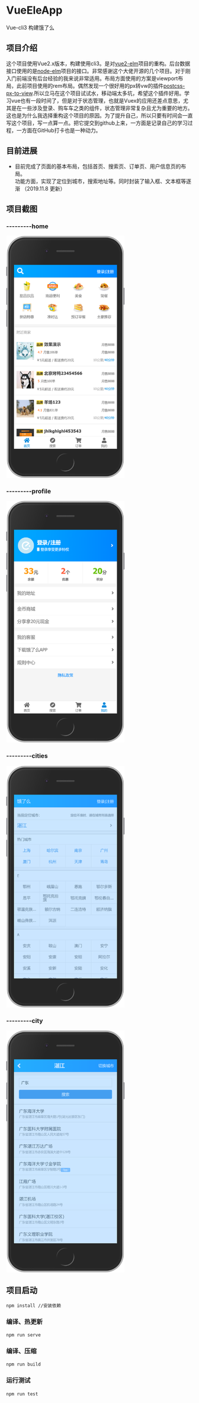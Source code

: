 # VueEleApp  
Vue-cli3 构建饿了么

## 项目介绍  
这个项目使用Vue2.x版本，构建使用cli3。是对[vue2-elm](https://github.com/bailicangdu/vue2-elm)项目的重构。后台数据接口使用的是[node-elm](https://github.com/bailicangdu/node-elm)项目的接口。非常感谢这个大佬开源的几个项目。对于刚入门前端没有后台经验的我来说非常适用。布局方面使用的方案是viewport布局，此前项目使用的rem布局。偶然发现一个很好用的px转vw的插件[postcss-px-to-view](https://github.com/evrone/postcss-px-to-viewport).所以立马在这个项目试试水，移动端太多坑，希望这个插件好用。学习vue也有一段时间了，但是对于状态管理，也就是Vuex的应用还差点意思，尤其是在一些涉及登录、购车车之类的组件，状态管理非常复杂且尤为重要的地方。这也是为什么我选择重构这个项目的原因。为了提升自己，所以只要有时间会一直写这个项目，写一点算一点。把它提交到github上来，一方面是记录自己的学习过程，一方面在GitHub打卡也是一种动力。


## 目前进展  
* 目前完成了页面的基本布局，包括首页、搜索页、订单页、用户信息页的布局。  
    功能方面，实现了定位到城市，搜索地址等。同时封装了输入框、文本框等逐渐  （2019.11.8 更新）
    

## 项目截图   
### ---------home
<img  src="./screenshot/home.png" width="320"/>   

### ---------profile
<img  src="./screenshot/profile.png" width="320"/>   


### ---------cities
<img  src="./screenshot/cities.png" width="320"/>   

### ---------city
<img  src="./screenshot/city.png" width="320"/>   

## 项目启动
```
npm install //安装依赖
```

### 编译、热更新
```
npm run serve
```

### 编译、压缩
```
npm run build
```

### 运行测试
```
npm run test
```

